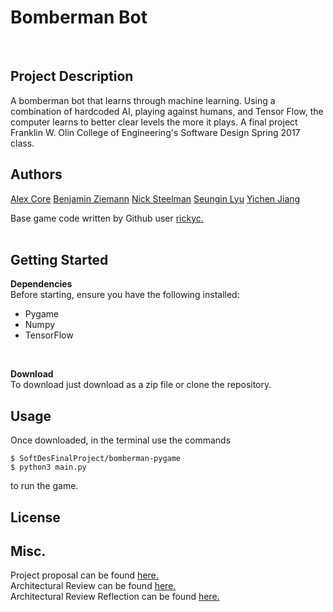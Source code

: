 <H1>Bomberman Bot</H1><br>

## Project Description<br>
A bomberman bot that learns through machine learning. Using a combination of hardcoded AI, playing against humans, and Tensor Flow, the computer learns to better clear levels the more it plays. A final project Franklin W. Olin College of Engineering's Software Design Spring 2017 class.<br>

## Authors<br>
<a href="https://github.com/Ryofashadewalk">Alex Core</a>
<a href="https://github.com/zneb97">Benjamin Ziemann</a>
<a href="https://github.com/CleanestMink126">Nick Steelman</a>
<a href="https://github.com/SeunginLyud">Seungin Lyu</a>
<a href="https://github.com/yjiang0929">Yichen Jiang</a>


Base game code written by Github user <a href="https://github.com/rickyc/bomberman-pygame">rickyc.</a><br>
<br>

## Getting Started<br>
**Dependencies**<br>
Before starting, ensure you have the following installed:<br>
* Pygame <br>
* Numpy <br>
* TensorFlow
<br>

**Download**<br>
To download just download as a zip file or clone the repository.

## Usage<br>
Once downloaded, in the terminal use the commands 
```shell
$ SoftDesFinalProject/bomberman-pygame
$ python3 main.py
``` 
to run the game.

## License<br>

## Misc.<br>
Project proposal can be found <a href="https://github.com/zneb97/SoftDesFinalProject/blob/master/ProjectProposal.md">here.</a><br>
Architectural Review can be found <a href="https://github.com/zneb97/SoftDesFinalProject/blob/master/ArchitecturalReview.md">here.</a>
<br>
Architectural Review Reflection can be found <a href="https://github.com/zneb97/SoftDesFinalProject/blob/master/ReflectionSynthesis.md">here.</a>
